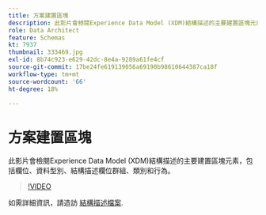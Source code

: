 ```yaml
---
title: 方案建置區塊
description: 此影片會檢閱Experience Data Model (XDM)結構描述的主要建置區塊元素，包括欄位、資料型別、結構描述欄位群組、類別和行為。
role: Data Architect
feature: Schemas
kt: 7937
thumbnail: 333469.jpg
exl-id: 8b74c923-e629-42dc-8e4a-9289a61fe4cf
source-git-commit: 17be24fe619139056a69190b98610644387ca18f
workflow-type: tm+mt
source-wordcount: '66'
ht-degree: 18%

---
```


# 方案建置區塊

此影片會檢閱Experience Data Model (XDM)結構描述的主要建置區塊元素，包括欄位、資料型別、結構描述欄位群組、類別和行為。

>[!VIDEO](https://video.tv.adobe.com/v/333469?quality=12&learn=on)

如需詳細資訊，請造訪 [結構描述檔案](https://experienceleague.adobe.com/docs/experience-platform/xdm/home.html?lang=zh-Hant).
